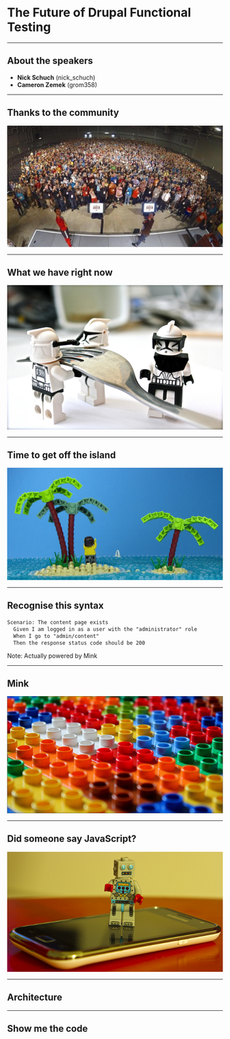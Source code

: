 <!-- Begin assets -->
<link href="./assets/style.css" rel="stylesheet"></link>
<!-- End assets -->

# The Future of Drupal Functional Testing

---

## About the speakers

* **Nick Schuch** (nick_schuch)
* **Cameron Zemek** (grom358)

---

## Thanks to the community

![Austin](./assets/austin.jpg "Austin")

---

## What we have right now

![Fork](./assets/fork.jpg "Fork")

---

## Time to get off the island

![Island](./assets/island.jpg "Island")

---

## Recognise this syntax

```
Scenario: The content page exists
  Given I am logged in as a user with the "administrator" role
  When I go to "admin/content"
  Then the response status code should be 200
```

Note: Actually powered by Mink

---

## Mink

![Bricks](./assets/bricks.jpg "Bricks")

---

## Did someone say JavaScript?

![Javascript](./assets/java.jpg "Javascript")

---

## Architecture

---

## Show me the code
